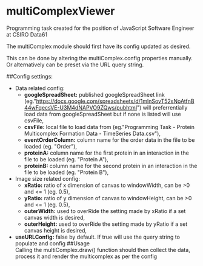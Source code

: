 # multiComplexViewer
Programming task created for the position of JavaScript Software Engineer at CSIRO Data61

The multiComplex module should first have its config updated as desired. 

This can be done by altering the multiComplex.config properties manually. 
Or alternatively can be preset via the URL query string. 

##Config settings:
* Data related config:
  * **googleSpreadSheet:** published googleSpreadSheet link (eg."https://docs.google.com/spreadsheets/d/1mlnSovT52sNoAtfnB44wFqecsVE-U3M4dNAPVO9ZQws/pubhtml") will preferrentially load data from googleSpreadSheet but if none is listed will use csvFile,
  * **csvFile:** local file to load data from (eg."Programming Task - Protein Multicomplex Formation Data - TimeSeries Data.csv"),
  * **eventOrderColumn:** column name for the order data in the file to be loaded (eg. "Order"),
  * **proteinA:** column name for the first protein in an interaction in the file to be loaded (eg. "Protein A"),
  * **proteinB:** column name for the second protein in an interaction in the file to be loaded (eg. "Protein B"),
* Image size related config:
  * **xRatio:** ratio of x dimension of canvas to windowWidth, can be >0 and <= 1 (eg. 0.5),
  * **yRatio:** ratio of y dimension of canvas to windowHeight, can be >0 and <= 1 (eg. 0.5),
  * **outerWidth:** used to overRide the setting made by xRatio if a set canvas width is desired,
  * **outerHeight:** used to overRide the setting made by yRatio if a set canvas height is desired,
* **useURLConfig:** false by default. If true will use the query string to populate and config 
##Usage  
  Calling the multiComplex.draw() function should then collect the data, process it and render the multicomplex as per the config
